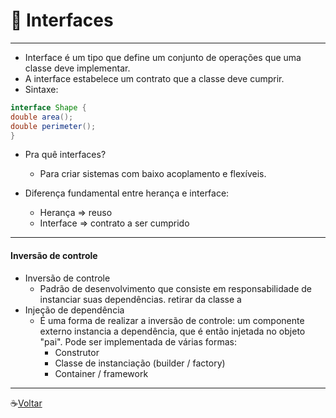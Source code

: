 # :floppy_disk: Interfaces
---
* Interface é um tipo que define um conjunto de operações que uma classe deve implementar.
* A interface estabelece um contrato
que a classe deve cumprir.
* Sintaxe:
```JAVA
interface Shape {
double area();
double perimeter();
}
```
* Pra quê interfaces?
    * Para criar sistemas com baixo acoplamento e flexíveis.

* Diferença fundamental entre herança e interface:
    * Herança => reuso
    * Interface => contrato a ser cumprido

---

#### Inversão de controle
* Inversão de controle
    * Padrão de desenvolvimento que consiste em
responsabilidade de instanciar suas dependências.
retirar
da classe a
* Injeção de dependência
    * É uma forma de realizar a inversão de controle: um componente externo
instancia a dependência, que é então injetada no objeto "pai". Pode ser
implementada de várias formas:
        * Construtor
        * Classe de instanciação (builder / factory)
        * Container / framework
---

:coffee:[Voltar](https://github.com/Dev-HideyukiTakahashi/Programador-Essencial)


